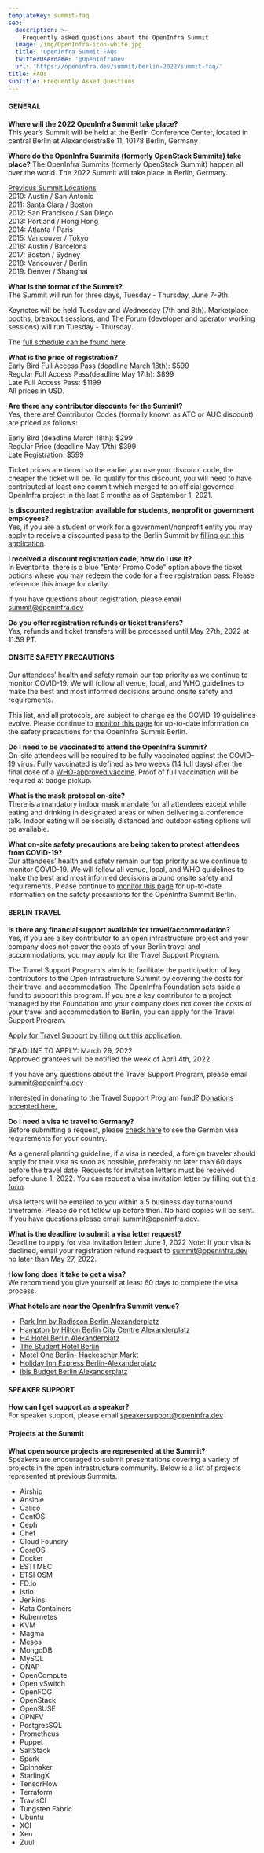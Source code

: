 ```yaml
---
templateKey: summit-faq
seo:
  description: >-
    Frequently asked questions about the OpenInfra Summit
  image: /img/OpenInfra-icon-white.jpg
  title: 'OpenInfra Summit FAQs'
  twitterUsername: '@OpenInfraDev'
  url: 'https://openinfra.dev/summit/berlin-2022/summit-faq/'
title: FAQs
subTitle: Frequently Asked Questions
---
```

#### GENERAL

**Where will the 2022 OpenInfra Summit take place?**
<br>
This year’s Summit will be held at the Berlin Conference Center, located in central Berlin at Alexanderstraße 11, 10178 Berlin, Germany

**Where do the OpenInfra Summits (formerly OpenStack Summits) take place?**
The OpenInfra Summits (formerly OpenStack Summit) happen all over the world. The 2022 Summit will take place in Berlin, Germany.

<u>Previous Summit Locations</u> <br>
2010: Austin / San Antonio <br>
2011: Santa Clara / Boston <br>
2012: San Francisco / San Diego <br>
2013: Portland / Hong Hong <br>
2014: Atlanta / Paris <br>
2015: Vancouver / Tokyo <br>
2016: Austin / Barcelona <br>
2017: Boston / Sydney <br>
2018: Vancouver / Berlin <br>
2019: Denver / Shanghai <br>

**What is the format of the Summit?** <br>
The Summit will run for three days, Tuesday - Thursday, June 7-9th. 

Keynotes will be held Tuesday and Wednesday (7th and 8th). Marketplace booths, breakout sessions, and The Forum (developer and operator working sessions) will run Tuesday - Thursday. 

The [full schedule can be found here](/summit/berlin-2022/summit-schedule). 

**What is the price of registration?** <br>
Early Bird Full Access Pass (deadline March 18th): $599 <br>
Regular Full Access Pass(deadline May 17th): $899 <br>
Late Full Access Pass: $1199 <br>
All prices in USD.

**Are there any contributor discounts for the Summit?** <br>
Yes, there are! Contributor Codes (formally known as ATC or AUC discount) are priced as follows:

Early Bird (deadline March 18th): $299 <br>
Regular Price (deadline May 17th) $399 <br>
Late Registration: $599

Ticket prices are tiered so the earlier you use your discount code, the cheaper the ticket will be. To qualify for this discount, you will need to have contributed at least one commit which merged to an official governed OpenInfra project in the last 6 months as of September 1, 2021. 

**Is discounted registration available for students, nonprofit or government employees?** <br>
Yes, if you are a student or work for a government/nonprofit entity you may apply to receive a discounted pass to the Berlin Summit by [filling out this application](https://openinfrafoundation.formstack.com/forms/berlin2022_summit_discounted_registration).

**I received a discount registration code, how do I use it?** <br>
In Eventbrite, there is a blue "Enter Promo Code" option above the ticket options where you may redeem the code for a free registration pass. Please reference this image for clarity.

If you have questions about registration, please email [summit@openinfra.dev](mailto:summit@openinfra.dev)

**Do you offer registration refunds or ticket transfers?** <br>
Yes, refunds and ticket transfers will be processed until May 27th, 2022 at 11:59 PT.

#### ONSITE SAFETY PRECAUTIONS

Our attendees’ health and safety remain our top priority as we continue to monitor COVID-19. We will follow all venue, local, and WHO guidelines to make the best and most informed decisions around onsite safety and requirements. 

This list, and all protocols, are subject to change as the COVID-19 guidelines evolve. Please continue to [monitor this page](/summit-covid) for up-to-date information on the safety precautions for the OpenInfra Summit Berlin. 

**Do I need to be vaccinated to attend the OpenInfra Summit?** <br>
On-site attendees will be required to be fully vaccinated against the COVID-19 virus. Fully vaccinated is defined as two weeks (14 full days) after the final dose of a [WHO-approved vaccine](https://covid19.trackvaccines.org/agency/who/). Proof of full vaccination will be required at badge pickup.

**What is the mask protocol on-site?** <br>
There is a mandatory indoor mask mandate for all attendees except while eating and drinking in designated areas or when delivering a conference talk. Indoor eating will be socially distanced and outdoor eating options will be available.

**What on-site safety precautions are being taken to protect attendees from COVID-19?** <br>
Our attendees’ health and safety remain our top priority as we continue to monitor COVID-19. We will follow all venue, local, and WHO guidelines to make the best and most informed decisions around onsite safety and requirements. Please continue to [monitor this page](https://openinfra.dev/summit/berlin-2022/summit-covid/) for up-to-date information on the safety precautions for the OpenInfra Summit Berlin.

<h4 id="travel">BERLIN TRAVEL</h4>

**Is there any financial support available for travel/accommodation?** <br>
Yes, if you are a key contributor to an open infrastructure project and your company does not cover the costs of your Berlin travel and accommodations, you may apply for the Travel Support Program.

The Travel Support Program's aim is to facilitate the participation of key contributors to the Open Infrastructure Summit by covering the costs for their travel and accommodation. The OpenInfra Foundation sets aside a fund to support this program. If you are a key contributor to a project managed by the Foundation and your company does not cover the costs of your travel and accommodation to Berlin, you can apply for the Travel Support Program. 

[Apply for Travel Support by filling out this application.](https://openinfrafoundation.formstack.com/forms/TSP_Berlin2022)

DEADLINE TO APPLY: March 29, 2022 <br>
Approved grantees will be notified the week of April 4th, 2022.

If you have any questions about the Travel Support Program, please email [summit@openinfra.dev](mailto:summit@openinfra.dev)

Interested in donating to the Travel Support Program fund? [Donations accepted here.](https://www.eventbrite.com/e/openinfra-summit-berlin-2022-tickets-211374997307)

**Do I need a visa to travel to Germany?** <br>
Before submitting a request, please [check here](https://www.auswaertiges-amt.de/en/visa-service/-/231148) to see the German visa requirements for your country. 

As a general planning guideline, if a visa is needed, a foreign traveler should apply for their visa as soon as possible, preferably no later than 60 days before the travel date.
Requests for invitation letters must be received before June 1, 2022. You can request a visa invitation letter by filling out [this form](https://openinfrafoundation.formstack.com/forms/visa_berlin2022).

Visa letters will be emailed to you within a 5 business day turnaround timeframe. Please do not follow up before then.  No hard copies will be sent. If you have questions please email [summit@openinfra.dev](mailto:summit@openinfra.dev).

**What is the deadline to submit a visa letter request?** <br>
Deadline to apply for visa invitation letter: June 1, 2022
Note: If your visa is declined, email your registration refund request to [summit@openinfra.dev](mailto:summit@openinfra.dev) no later than May 27, 2022.
 
**How long does it take to get a visa?** <br>
We recommend you give yourself at least 60 days to complete the visa process.

**What hotels are near the OpenInfra Summit venue?** <br>
- [Park Inn by Radisson Berlin Alexanderplatz](https://www.radissonhotels.com/en-us/hotels/park-inn-berlin-alexanderplatz?cid=a:se+b:gmb+c:emea+i:local+e:pii+d:cese+h:DEBERALX)
- [Hampton by Hilton Berlin City Centre Alexanderplatz](https://www.hilton.com/en/hotels/berhxhx-hampton-berlin-city-centre-alexanderplatz/?SEO_id=GMB-EMEA-HX-BERHXHX)
- [H4 Hotel Berlin Alexanderplatz](https://www.h-hotels.com/de/h4/hotels/h4-hotel-berlin-alexanderplatz?utm_source=yext&utm_medium=listing)
- [The Student Hotel Berlin](https://www.thestudenthotel.com/berlin-mitte/?utm_source=google-my-business&utm_medium=organic)
- [Motel One Berlin- Hackescher Markt](https://www.google.com/travel/hotels/Berlin/entity/ChcIkoW7-aXHse84GgsvZy8xdGRmYjQxNxAB?g2lb=2503771%2C4704212%2C4401769%2C4669146%2C4306835%2C4429192%2C4726607%2C2503781%2C4723331%2C4640247%2C4649665%2C2502548%2C4716129%2C4258168%2C4734964%2C4647135%2C4270442%2C4597339%2C4722900%2C4518327%2C4733769%2C4284970%2C4291517&hl=en-US&gl=us&ssta=1&ap=SAFoAYABAA&q=hotels%20near%20bcc%20berlin&rp=EKGPsurfv5e1rQEQkYvWsJm1ifWIARD07d2cucuWiH4Qs57a75i1-Z8pOAFAAEgCogEfQmNjIEJlcmxpbiBDb25ncmVzcyBDZW50ZXIgR21iaA&ictx=1&utm_campaign=sharing&utm_medium=link&utm_source=htls&ts=CAESCgoCCAMKAggDEAAaQwolEiE6H0JjYyBCZXJsaW4gQ29uZ3Jlc3MgQ2VudGVyIEdtYmgaABIaEhQKBwjmDxADGAYSBwjmDxADGAcYATICEAAqCwoHKAE6A1VTRBoA)
- [Holiday Inn Express Berlin-Alexanderplatz](https://www.ihg.com/holidayinnexpress/hotels/gb/en/berlin/berax/hoteldetail?cm_mmc=GoogleMaps-_-EX-_-DE-_-BERAX)
- [Ibis Budget Berlin Alexanderplatz](https://all.accor.com/hotel/5513/index.en.shtml?utm_campaign=seo+maps&utm_medium=seo+maps&utm_source=google+Maps)


<h4 id="speakers">SPEAKER SUPPORT</h4>

**How can I get support as a speaker?** <br>
For speaker support, please email [speakersupport@openinfra.dev](speakersupport@openinfra.dev)


#### Projects at the Summit

**What open source projects are represented at the Summit?** <br>
Speakers are encouraged to submit presentations covering a variety of projects in the open infrastructure community. Below is a list of projects represented at previous Summits. 
- Airship 
- Ansible
- Calico
- CentOS
- Ceph
- Chef
- Cloud Foundry
- CoreOS
- Docker
- ESTI MEC
- ETSI OSM
- FD.io
- Istio
- Jenkins
- Kata Containers
- Kubernetes
- KVM
- Magma
- Mesos
- MongoDB
- MySQL
- ONAP
- OpenCompute 
- Open vSwitch
- OpenFOG
- OpenStack
- OpenSUSE
- OPNFV
- PostgresSQL
- Prometheus
- Puppet
- SaltStack
- Spark
- Spinnaker
- StarlingX
- TensorFlow
- Terraform
- TravisCI
- Tungsten Fabric
- Ubuntu 
- XCI
- Xen
- Zuul 
